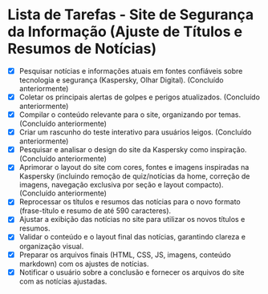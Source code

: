 # Lista de Tarefas - Site de Segurança da Informação (Ajuste de Títulos e Resumos de Notícias)

- [X] Pesquisar notícias e informações atuais em fontes confiáveis sobre tecnologia e segurança (Kaspersky, Olhar Digital). (Concluído anteriormente)
- [X] Coletar os principais alertas de golpes e perigos atualizados. (Concluído anteriormente)
- [X] Compilar o conteúdo relevante para o site, organizando por temas. (Concluído anteriormente)
- [X] Criar um rascunho do teste interativo para usuários leigos. (Concluído anteriormente)
- [X] Pesquisar e analisar o design do site da Kaspersky como inspiração. (Concluído anteriormente)
- [X] Aprimorar o layout do site com cores, fontes e imagens inspiradas na Kaspersky (incluindo remoção de quiz/notícias da home, correção de imagens, navegação exclusiva por seção e layout compacto). (Concluído anteriormente)
- [X] Reprocessar os títulos e resumos das notícias para o novo formato (frase-título e resumo de até 590 caracteres).
- [X] Ajustar a exibição das notícias no site para utilizar os novos títulos e resumos.
- [X] Validar o conteúdo e o layout final das notícias, garantindo clareza e organização visual.
- [X] Preparar os arquivos finais (HTML, CSS, JS, imagens, conteúdo markdown) com os ajustes de notícias.
- [X] Notificar o usuário sobre a conclusão e fornecer os arquivos do site com as notícias ajustadas.